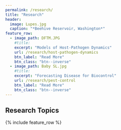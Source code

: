 ```yaml
---
permalink: /research/
title: "Research"
header:
  image: Lupes.jpg
  caption: "*Beehive Reservoir, Washington*"
feature_row:
  - image_path: DFTM.JPG
    #title: 
    excerpt: "Models of Host-Pathogen Dynamics"
    url: /research/host-pathogen-dynamics
    btn_label: "Read More"
    btn_class: "btn--inverse"
  - image_path: Baby SL.jpg
    #title: 
    excerpt: "Forecasting Disease for Biocontrol"
    url: /research/pest-control
    btn_label: "Read More"
    btn_class: "btn--inverse"
---
```


## Research Topics

{% include feature_row %}
